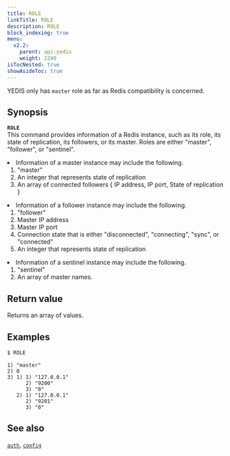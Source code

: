```yaml
---
title: ROLE
linkTitle: ROLE
description: ROLE
block_indexing: true
menu:
  v2.2:
    parent: api-yedis
    weight: 2240
isTocNested: true
showAsideToc: true
---
```

YEDIS only has `master` role as far as Redis compatibility is concerned.

## Synopsis

<b>`ROLE`</b><br>
This command provides information of a Redis instance, such as its role, its state of replication, its followers, or its master. Roles are either "master", "follower", or "sentinel".
<li>Information of a master instance may include the following.
  <ol>
  <li>"master"</li>
  <li>An integer that represents state of replication</li>
  <li>An array of connected followers { IP address, IP port, State of replication }</li>
  </ol>
</li>

<li>Information of a follower instance may include the following.
  <ol>
  <li>"follower"</li>
  <li>Master IP address</li>
  <li>Master IP port</li>
  <li>Connection state that is either "disconnected", "connecting", "sync", or "connected"</li>
  <li>An integer that represents state of replication</li>
  </ol>
</li>

<li>Information of a sentinel instance may include the following.
  <ol>
  <li>"sentinel"</li>
  <li>An array of master names.</li>
  </ol>
</li>

## Return value

Returns an array of values.

## Examples

```sh
$ ROLE
```

```
1) "master"
2) 0
3) 1) 1) "127.0.0.1"
      2) "9200"
      3) "0"
   2) 1) "127.0.0.1"
      2) "9201"
      3) "0"
```

## See also

[`auth`](../auth/), [`config`](../config/)
